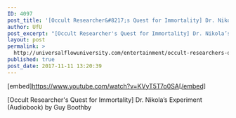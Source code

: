```yaml
---
ID: 4097
post_title: '[Occult Researcher&#8217;s Quest for Immortality] Dr. Nikola’s Experiment (Audiobook)'
author: UfU
post_excerpt: "[Occult Researcher's Quest for Immortality] Dr. Nikola’s Experiment (Audiobook) by Guy Boothby"
layout: post
permalink: >
  http://universalflowuniversity.com/entertainment/occult-researchers-quest-for-immortality-dr-nikolas-experiment-audiobook/
published: true
post_date: 2017-11-11 13:20:39
---
```

[embed]https://www.youtube.com/watch?v=KVyT5T7o0SA[/embed]<br>
<p>[Occult Researcher's Quest for Immortality] Dr. Nikola’s Experiment (Audiobook) by Guy Boothby</p>